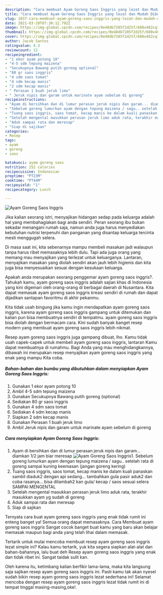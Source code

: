 ```yaml
---
description: "Cara membuat Ayam Goreng Saos Inggris yang lezat dan Mudah Dibuat"
title: "Cara membuat Ayam Goreng Saos Inggris yang lezat dan Mudah Dibuat"
slug: 1037-cara-membuat-ayam-goreng-saos-inggris-yang-lezat-dan-mudah-dibuat
date: 2021-03-20T07:30:12.792Z
image: https://img-global.cpcdn.com/recipes/0e48db7285f2d25f/680x482cq70/ayam-goreng-saos-inggris-foto-resep-utama.jpg
thumbnail: https://img-global.cpcdn.com/recipes/0e48db7285f2d25f/680x482cq70/ayam-goreng-saos-inggris-foto-resep-utama.jpg
cover: https://img-global.cpcdn.com/recipes/0e48db7285f2d25f/680x482cq70/ayam-goreng-saos-inggris-foto-resep-utama.jpg
author: Jacob Santos
ratingvalue: 4.3
reviewcount: 12
recipeingredient:
- "1 ekor ayam potong 10"
- "4-5 sdm tepung maizena"
- "Secukupnya Bawang putih goreng optional"
- "80 gr saos inggris"
- "4 sdm saos tomat"
- "4 sdm kecap manis"
- "2 sdm kecap manis"
- " Perasan 1 buah jeruk limo"
- " Jeruk nipis dan garam untuk marinate ayam sebelum di goreng"
recipeinstructions:
- "Ayam di bersihkan dan di lumur perasan jeruk nipis dan garam... diamkan 1/2 jam biar meresap"
- "Sebelum goreng lumurkan ayam dengan tepung maizena / sagu.. setelah rata di goreng sampai kuning keemasan (jangan goreng kering)"
- "Tuang saos inggris, saos tomat, kecap manis ke dalam kuali panaskan sambil diaduk2 dengan api sedang... tambahkan gula pasir aduk2 dan coba rasanya... bisa ditambah2 kan gula/ kecap / saos sesuai selera SAMPAI MENGENTAL"
- "Setelah mengental masukkan perasan jeruk limo aduk rata, terakhir masukkan ayam yg sudah di goreng"
- "Aduk sampai rata dan meresap"
- "Siap di sajikan"
categories:
- Resep
tags:
- ayam
- goreng
- saos

katakunci: ayam goreng saos 
nutrition: 252 calories
recipecuisine: Indonesian
preptime: "PT23M"
cooktime: "PT44M"
recipeyield: "1"
recipecategory: Lunch

---
```



![Ayam Goreng Saos Inggris](https://img-global.cpcdn.com/recipes/0e48db7285f2d25f/680x482cq70/ayam-goreng-saos-inggris-foto-resep-utama.jpg)

Jika kalian seorang istri, menyajikan hidangan sedap pada keluarga adalah hal yang membahagiakan bagi anda sendiri. Peran seorang ibu bukan sekadar menangani rumah saja, namun anda juga harus menyediakan kebutuhan nutrisi terpenuhi dan panganan yang disantap keluarga tercinta mesti menggugah selera.

Di masa  saat ini, kita sebenarnya mampu membeli masakan jadi walaupun tanpa harus ribet memasaknya lebih dulu. Tapi ada juga orang yang memang mau menyajikan yang terlezat untuk keluarganya. Lantaran, menyajikan masakan yang diolah sendiri akan jauh lebih higienis dan kita juga bisa menyesuaikan sesuai dengan kesukaan keluarga. 



Apakah anda merupakan seorang penggemar ayam goreng saos inggris?. Tahukah kamu, ayam goreng saos inggris adalah sajian khas di Indonesia yang kini digemari oleh orang-orang di berbagai daerah di Nusantara. Kita dapat memasak ayam goreng saos inggris kreasi sendiri di rumah dan dapat dijadikan santapan favoritmu di akhir pekanmu.

Kita tidak usah bingung jika kamu ingin mendapatkan ayam goreng saos inggris, karena ayam goreng saos inggris gampang untuk ditemukan dan kalian pun bisa membuatnya sendiri di tempatmu. ayam goreng saos inggris bisa diolah dengan bermacam cara. Kini sudah banyak banget resep modern yang membuat ayam goreng saos inggris lebih nikmat.

Resep ayam goreng saos inggris juga gampang dibuat, lho. Kamu tidak usah capek-capek untuk membeli ayam goreng saos inggris, lantaran Kamu dapat membuatnya di rumahmu. Bagi Anda yang mau menghidangkannya, dibawah ini merupakan resep menyajikan ayam goreng saos inggris yang enak yang mampu Kita coba.

<!--inarticleads1-->

##### Bahan-bahan dan bumbu yang dibutuhkan dalam menyiapkan Ayam Goreng Saos Inggris:

1. Gunakan 1 ekor ayam potong 10
1. Ambil 4-5 sdm tepung maizena
1. Gunakan Secukupnya Bawang putih goreng (optional)
1. Sediakan 80 gr saos inggris
1. Gunakan 4 sdm saos tomat
1. Sediakan 4 sdm kecap manis
1. Siapkan 2 sdm kecap manis
1. Gunakan  Perasan 1 buah jeruk limo
1. Ambil  Jeruk nipis dan garam untuk marinate ayam sebelum di goreng




<!--inarticleads2-->

##### Cara menyiapkan Ayam Goreng Saos Inggris:

1. Ayam di bersihkan dan di lumur perasan jeruk nipis dan garam... diamkan 1/2 jam biar meresap
<img src="https://img-global.cpcdn.com/steps/a43b5a38df99a554/160x128cq70/ayam-goreng-saos-inggris-langkah-memasak-1-foto.jpg" alt="Ayam Goreng Saos Inggris">1. Sebelum goreng lumurkan ayam dengan tepung maizena / sagu.. setelah rata di goreng sampai kuning keemasan (jangan goreng kering)
1. Tuang saos inggris, saos tomat, kecap manis ke dalam kuali panaskan sambil diaduk2 dengan api sedang... tambahkan gula pasir aduk2 dan coba rasanya... bisa ditambah2 kan gula/ kecap / saos sesuai selera SAMPAI MENGENTAL
1. Setelah mengental masukkan perasan jeruk limo aduk rata, terakhir masukkan ayam yg sudah di goreng
1. Aduk sampai rata dan meresap
1. Siap di sajikan




Ternyata cara buat ayam goreng saos inggris yang enak tidak rumit ini enteng banget ya! Semua orang dapat memasaknya. Cara Membuat ayam goreng saos inggris Sangat cocok banget buat kamu yang baru akan belajar memasak maupun bagi anda yang telah lihai dalam memasak.

Tertarik untuk mulai mencoba membuat resep ayam goreng saos inggris lezat simple ini? Kalau kamu tertarik, yuk kita segera siapkan alat-alat dan bahan-bahannya, lalu buat deh Resep ayam goreng saos inggris yang enak dan tidak ribet ini. Sangat taidak sulit kan. 

Oleh karena itu, ketimbang kalian berfikir lama-lama, maka kita langsung saja sajikan resep ayam goreng saos inggris ini. Pasti kamu tak akan nyesel sudah bikin resep ayam goreng saos inggris lezat sederhana ini! Selamat mencoba dengan resep ayam goreng saos inggris lezat tidak rumit ini di tempat tinggal masing-masing,oke!.


